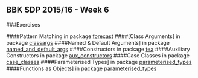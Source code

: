 ## BBK SDP 2015/16 - Week 6
###Exercises

####Pattern Matching
in package [forecast][1]
####[Class Arguments]
in package [classargs][2]
####Named & Default Arguments]
in package [named_and_default_args][3]
####Constructors
in package [tea][4]
####Auxiliary Constructors
in package [aux_constructors][5]
####Case Classes
in package [case_classes][6]
####Parameterised Types]
in package [parameterised_types][7]
####Functions as Objects]
in package [parameterised_types][7]

[1]:https://github.com/f-bartholomews/SDP/tree/master/exercises/week_06/src/forecast
[2]:https://github.com/f-bartholomews/SDP/tree/master/exercises/week_06/src/classargs
[3]:https://github.com/f-bartholomews/SDP/tree/master/exercises/week_06/src/named_and_default_args
[4]:https://github.com/f-bartholomews/SDP/tree/master/exercises/week_06/src/tea
[5]:https://github.com/f-bartholomews/SDP/tree/master/exercises/week_06/src/aux_constructors
[6]:https://github.com/f-bartholomews/SDP/tree/master/exercises/week_06/src/case_classes
[7]:https://github.com/f-bartholomews/SDP/tree/master/exercises/week_06/src/parameterised_types